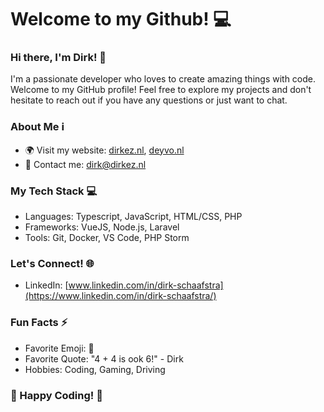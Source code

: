 # Welcome to my Github! :computer:

### Hi there, I'm Dirk! :wave:
I'm a passionate developer who loves to create amazing things with code. Welcome to my GitHub profile! Feel free to explore my projects and don't hesitate to reach out if you have any questions or just want to chat.

### About Me ℹ️
- 🌍 Visit my website: [dirkez.nl](https://dirkez.nl/), [deyvo.nl](https://deyvo.nl)
- 📧 Contact me: [dirk@dirkez.nl](mailto:remy@dirkez.nl)

### My Tech Stack 💻
- Languages: Typescript, JavaScript, HTML/CSS, PHP
- Frameworks: VueJS, Node.js, Laravel
- Tools: Git, Docker, VS Code, PHP Storm


### Let's Connect! 🌐
- LinkedIn: [www.linkedin.com/in/dirk-schaafstra](https://www.linkedin.com/in/dirk-schaafstra/)

### Fun Facts ⚡
- Favorite Emoji: :rocket:
- Favorite Quote: "4 + 4 is ook 6!" - Dirk
- Hobbies: Coding, Gaming, Driving

### 🚀 Happy Coding! 🚀
